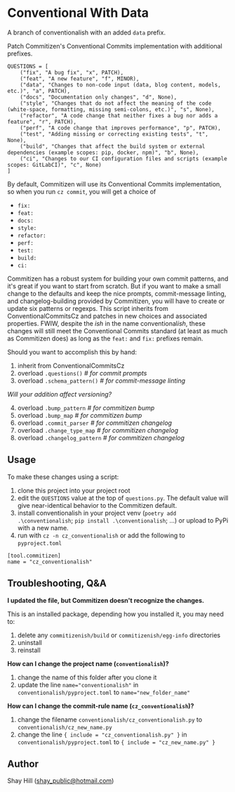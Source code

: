 # Conventional With Data

A branch of conventionalish with an added `data` prefix.

Patch Commitizen's Conventional Commits implementation with additional prefixes.

```
QUESTIONS = [
    ("fix", "A bug fix", "x", PATCH),
    ("feat", "A new feature", "f", MINOR),
    ("data", "Changes to non-code input (data, blog content, models, etc.)", "a", PATCH),
    ("docs", "Documentation only changes", "d", None),
    ("style", "Changes that do not affect the meaning of the code (white-space, formatting, missing semi-colons, etc.)", "s", None),
    ("refactor", "A code change that neither fixes a bug nor adds a feature", "r", PATCH),
    ("perf", "A code change that improves performance", "p", PATCH),
    ("test", "Adding missing or correcting existing tests", "t", None),
    ("build", "Changes that affect the build system or external dependencies (example scopes: pip, docker, npm)", "b", None),
    ("ci", "Changes to our CI configuration files and scripts (example scopes: GitLabCI)", "c", None)
]
```

By default, Commitizen will use its Conventional Commits implementation, so when you run `cz commit`, you will get a choice of 

* `fix:`
* `feat:`
* `docs:`
* `style:`
* `refactor:`
* `perf:`
* `test:`
* `build:`
* `ci:`

Commitizen has a robust system for building your own commit patterns, and it's great if you want to start from scratch. But if you want to make a small change to the defaults and keep the nice prompts, commit-message linting, and changelog-building provided by Commitizen, you will have to create or update six patterns or regexps. This script inherits from ConventionalCommitsCz and patches in new choices and associated properties. FWIW, despite the *ish* in the name conventional*ish*, these changes will still meet the Conventional Commits standard (at least as much as Commitizen does) as long as the `feat:` and `fix:` prefixes remain.

Should you want to accomplish this by hand:

1. inherit from ConventionalCommitsCz
2. overload `.questions()`  *# for commit prompts*
3. overload `.schema_pattern()`  *# for commit-message linting*

*Will your addition affect versioning?*

4. overload `.bump_pattern`  *# for commitizen bump*
5. overload `.bump_map`  *# for commitizen bump*
6. overload `.commit_parser`  *# for commitizen changelog*
7. overload `.change_type_map`  *# for commitizen changelog* 
8. overload `.changelog_pattern`  *# for commitizen changelog*

## Usage

To make these changes using a script:

1. clone this project into your project root
2. edit the `QUESTIONS` value at the top of `questions.py`. The default value will give near-identical behavior to the Commitizen default.
3. install conventionalish in your project venv (`poetry add .\conventionalish`; `pip install .\conventionalish`; ...) or upload to PyPi with a new name.
4. run with `cz -n cz_conventionalish` or add the following to `pyproject.toml`

~~~
[tool.commitizen]
name = "cz_conventionalish"
~~~

## Troubleshooting, Q&A

**I updated the file, but Commitizen doesn't recognize the changes.**

This is an installed package, depending how you installed it, you may need to:

1. delete any `commitizenish/build` or `commitizenish/egg-info` directories
2. uninstall
3. reinstall

**How can I change the project name (`conventionalish`)?**

1. change the name of this folder after you clone it
2. update the line `name="conventionalish"` in `conventionalish/pyproject.toml` to `name="new_folder_name"`

**How can I change the commit-rule name (`cz_conventionalish`)?**

1. change the filename `conventionalish/cz_conventionalish.py` to `conventionalish/cz_new_name.py`
2. change the line `{ include = "cz_conventionalish.py" }` in `conventionalish/pyproject.toml` to `{ include = "cz_new_name.py" }`

## Author
Shay Hill (shay_public@hotmail.com)

